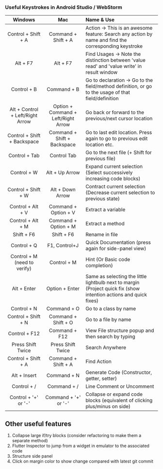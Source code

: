 ### Useful Keystrokes in Android Studio / WebStorm

| Windows   | Mac   | Name & Use    |
|:---------:|:-----:|:------------ |
| Control + Shift + A  | Command + Shift + A  | Action -> This is an awesome feature: Search any action by name and find the corresponding keystroke|
| Alt + F7 | Alt + F7  | Find Usages -> Note the distinction between 'value read' and 'value write' in result window|
| Control + B  | Command + B  | Go to declaration -> Go to the field/method definition, or go to the usage of that field/definition |
| Alt + Control + Left/Right Arrow  | Option + Command + Left/Right Arrow  | Go back or forward to the previous/next cursor location|
| Control + Shift + Backspace | Command + Shift + Backspace  | Go to last edit location.  Press again to go to previous edit location etc.|
| Control + Tab | Control Tab  | Go to the next file (+ Shift for previous file)| 
| Control + W | Alt + Up Arrow  | Expand current selection (Select successively increasing code blocks) |
| Control + Shift + W | Alt + Down Arrow  | Contract current selection (Decrease current selection to previous state) |
| Control + Alt + V | Command + Option + V  | Extract a variable |
| Control + Alt + M | Command + Option + M  | Extract a method |
| Shift + F6  | Shift + F6  | Rename in file |
| Control + Q | F1, Control+J  | Quick Documentation (press again for side-panel view)|
| Control + M (need to verify) | Control + M  | Hint (Or Basic code completion) |
| Alt + Enter| Option + Enter  | Same as selecting the little lightbulb next to margin (Project quick fix (show intention actions and quick fixes)|
| Control + N | Command + O  | Go to a class by name |
| Control + Shift + N | Command + Shift + O  |  Go to a file by name |
| Control + F12 | Command + F12  |  View File structure popup and then search by typing |
| Press Shift Twice| Press Shift Twice  |   Search Anywhere |
| Control + Shift + A | Command + Shift + A | Find Action |
| Alt + Insert | Command + N | Generate Code (Constructor, getter, setter)|
| Control + / | Command + / | Line Comment or Uncomment |
| Control + '+' or '-'  | Command + '+' or '-' | Collapse or expand code blocks (equivalent of clicking plus/minus on side)|

## Other useful features
1. Collapse large if/try blocks (consider refactoring to make them a separate method)
2. Flutter Inspector to jump from a widget in emulator to the associated code
3. Structure side panel
4. Click on margin color to show change compared with latest git commit
